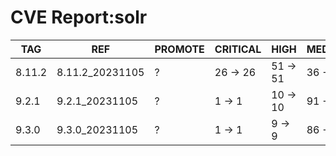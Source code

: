 # CVE Report:solr
|  TAG   |       REF       | PROMOTE | CRITICAL |   HIGH   |  MEDIUM  |   LOW    | UNKNOWN |
|--------|-----------------|---------|----------|----------|----------|----------|---------|
| 8.11.2 | 8.11.2_20231105 | ?       | 26 -> 26 | 51 -> 51 | 36 -> 36 | 45 -> 41 | 0 -> 0  |
| 9.2.1  | 9.2.1_20231105  | ?       | 1 -> 1   | 10 -> 10 | 91 -> 90 | 74 -> 71 | 0 -> 0  |
| 9.3.0  | 9.3.0_20231105  | ?       | 1 -> 1   | 9 -> 9   | 86 -> 85 | 71 -> 68 | 0 -> 0  |
